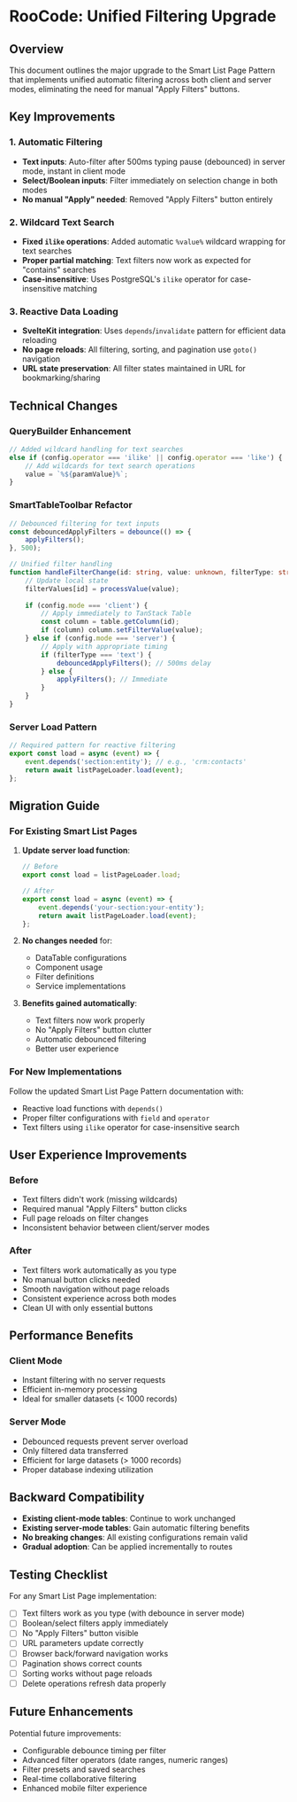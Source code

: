 # RooCode: Unified Filtering Upgrade

## Overview

This document outlines the major upgrade to the Smart List Page Pattern that implements unified automatic filtering across both client and server modes, eliminating the need for manual "Apply Filters" buttons.

## Key Improvements

### 1. Automatic Filtering
- **Text inputs**: Auto-filter after 500ms typing pause (debounced) in server mode, instant in client mode
- **Select/Boolean inputs**: Filter immediately on selection change in both modes
- **No manual "Apply" needed**: Removed "Apply Filters" button entirely

### 2. Wildcard Text Search
- **Fixed `ilike` operations**: Added automatic `%value%` wildcard wrapping for text searches
- **Proper partial matching**: Text filters now work as expected for "contains" searches
- **Case-insensitive**: Uses PostgreSQL's `ilike` operator for case-insensitive matching

### 3. Reactive Data Loading
- **SvelteKit integration**: Uses `depends`/`invalidate` pattern for efficient data reloading
- **No page reloads**: All filtering, sorting, and pagination use `goto()` navigation
- **URL state preservation**: All filter states maintained in URL for bookmarking/sharing

## Technical Changes

### QueryBuilder Enhancement
```typescript
// Added wildcard handling for text searches
else if (config.operator === 'ilike' || config.operator === 'like') {
    // Add wildcards for text search operations
    value = `%${paramValue}%`;
}
```

### SmartTableToolbar Refactor
```typescript
// Debounced filtering for text inputs
const debouncedApplyFilters = debounce(() => {
    applyFilters();
}, 500);

// Unified filter handling
function handleFilterChange(id: string, value: unknown, filterType: string = 'select') {
    // Update local state
    filterValues[id] = processValue(value);
    
    if (config.mode === 'client') {
        // Apply immediately to TanStack Table
        const column = table.getColumn(id);
        if (column) column.setFilterValue(value);
    } else if (config.mode === 'server') {
        // Apply with appropriate timing
        if (filterType === 'text') {
            debouncedApplyFilters(); // 500ms delay
        } else {
            applyFilters(); // Immediate
        }
    }
}
```

### Server Load Pattern
```typescript
// Required pattern for reactive filtering
export const load = async (event) => {
    event.depends('section:entity'); // e.g., 'crm:contacts'
    return await listPageLoader.load(event);
};
```

## Migration Guide

### For Existing Smart List Pages

1. **Update server load function**:
   ```typescript
   // Before
   export const load = listPageLoader.load;
   
   // After
   export const load = async (event) => {
       event.depends('your-section:your-entity');
       return await listPageLoader.load(event);
   };
   ```

2. **No changes needed** for:
   - DataTable configurations
   - Component usage
   - Filter definitions
   - Service implementations

3. **Benefits gained automatically**:
   - Text filters now work properly
   - No "Apply Filters" button clutter
   - Automatic debounced filtering
   - Better user experience

### For New Implementations

Follow the updated Smart List Page Pattern documentation with:
- Reactive load functions with `depends()`
- Proper filter configurations with `field` and `operator`
- Text filters using `ilike` operator for case-insensitive search

## User Experience Improvements

### Before
- Text filters didn't work (missing wildcards)
- Required manual "Apply Filters" button clicks
- Full page reloads on filter changes
- Inconsistent behavior between client/server modes

### After
- Text filters work automatically as you type
- No manual button clicks needed
- Smooth navigation without page reloads
- Consistent experience across both modes
- Clean UI with only essential buttons

## Performance Benefits

### Client Mode
- Instant filtering with no server requests
- Efficient in-memory processing
- Ideal for smaller datasets (< 1000 records)

### Server Mode
- Debounced requests prevent server overload
- Only filtered data transferred
- Efficient for large datasets (> 1000 records)
- Proper database indexing utilization

## Backward Compatibility

- **Existing client-mode tables**: Continue to work unchanged
- **Existing server-mode tables**: Gain automatic filtering benefits
- **No breaking changes**: All existing configurations remain valid
- **Gradual adoption**: Can be applied incrementally to routes

## Testing Checklist

For any Smart List Page implementation:

- [ ] Text filters work as you type (with debounce in server mode)
- [ ] Boolean/select filters apply immediately
- [ ] No "Apply Filters" button visible
- [ ] URL parameters update correctly
- [ ] Browser back/forward navigation works
- [ ] Pagination shows correct counts
- [ ] Sorting works without page reloads
- [ ] Delete operations refresh data properly

## Future Enhancements

Potential future improvements:
- Configurable debounce timing per filter
- Advanced filter operators (date ranges, numeric ranges)
- Filter presets and saved searches
- Real-time collaborative filtering
- Enhanced mobile filter experience